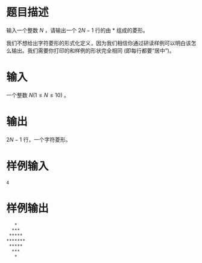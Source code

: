 # 题目描述

输入一个整数 $N$ ，请输出一个 $2N-1$ 行的由 * 组成的菱形。

我们不想给出字符菱形的形式化定义，因为我们相信你通过研读样例可以明白该怎么输出。我们需要你打印的和样例的形状完全相同 (即每行都要“居中”)。

# 输入

一个整数 $N(1\leq N\leq 10)$ 。

# 输出

 $2N-1$ 行，一个字符菱形。

# 样例输入

```
4
```

# 样例输出

```
   *
  ***
 *****
*******
 *****
  ***
   *
```
